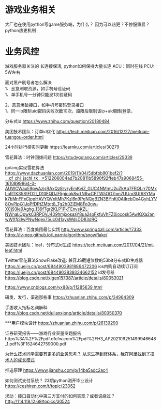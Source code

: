 # 游戏业务相关
大厂也在使用python写game服务端，为什么？
因为可以热更？不停服重启？python热更机制


# 业务风控

游戏服务器关注的
	长连接保活,
	python如何保持大量长连
	ACU：同时在线
	PCU: 5W左右

面对黑产刷号者怎么解决  
1、恶意刷取资源，如手机号验证码  
	1、单手机号一分钟只能发1次验证码

2、恶意爆破接口，如手机号密码登录接口  
	1、同一ip限制uid密码失败次数10次，超限后限制该ip+uid限制登录，

分布式id
	https://www.zhihu.com/question/20180484

美团技术团队：订单id优化
	https://tech.meituan.com/2016/12/27/meituan-tuangou-order.html

24小时排行榜实时更新
	https://learnku.com/articles/30279

雪花算法：时钟回拨问题
	https://studygolang.com/articles/29339

golang实现雪花算法
	https://www.dazhuanlan.com/2019/11/04/5dbfbb901bef2/?__cf_chl_jschl_tk__=512206004ad7b20811b5890f92ffeb47a9068455-1610899864-0-AUWCWauE9pwAzjsRAxQz8rvryEmKviZ_GUC4NMmU2uZkAq7FRQLrr70MxLoRTK35StFD2l_D10EQDJF5gjcqk8vrtNRwCFTW5OG7nm7UUnrSUt6SYMuk7bMnFFxCjppHAVYQVxltMh7Kzl6n9PgNQgBZN3BYhKjOAIIrcbOx4GyhLYV8OvPIpG1JqPfDPtZMtqt8_Tg2h0ZiEM8Fq3gw-XCj93le9Aghg_139fTgr2KLP1PkTEnvsKZL-NWnaLOpwk03RPOVJ409hmjxosaaY8ua2soFkfuVhFZ0iocosk5AwlQXa2anwWXfj3IwPNwNqex75uc041xysWdsDD83dRQ

雪花算法：百度美团最佳实践
	http://www.spring4all.com/article/17333
	https://lv-neo.github.io/Learn/algorithm/snowflake/

美团技术团队：leaf，分布式id生成
	https://tech.meituan.com/2017/04/21/mt-leaf.html

Twitter雪花算法SnowFlake改造: 兼容JS截短位数的53bit分布式ID生成器
	https://juejin.cn/post/6844903981886472206
ios内购自动续订订阅
	https://juejin.cn/post/6844903839334662152
id发号器
https://blog.csdn.net/xlgen157387/article/details/80053021
	
https://www.cnblogs.com/yx88/p/11285639.html

研发，发行，渠道那些事
	https://zhuanlan.zhihu.com/p/34964309

手游收入指标名词解释
	https://blog.csdn.net/dujianxiong/article/details/80050370

***用户模块设计
	https://zhuanlan.zhihu.com/p/26139290

证券研究报告——游戏行业买量专题报告
	https%3A%2F%2Fpdf.dfcfw.com%2Fpdf%2FH3_AP202106251499946648_1.pdf%3F1624642759000.pdf


[为什么技术同学需要有更多的业务思考？](https://www.infoq.cn/article/4ikomuqk89u0gxgnl3xn)
[从求生存到修体系，我在阿里找到了技术人的成长模式](https://www.infoq.cn/article/ZWpF2QaUcKE4NNVrM5SS?utm_source=related_read_bottom&utm_medium=article)

推送原理
	https://www.jianshu.com/p/14ba5adc2ac4

如何测试支付系统？
23期python测开毕业设计
https://ceshiren.com/t/topic/23062

求助：接口自动化中第三方支付的如何实现？或者说绕过？
http://114.118.12.69/topics/30524
